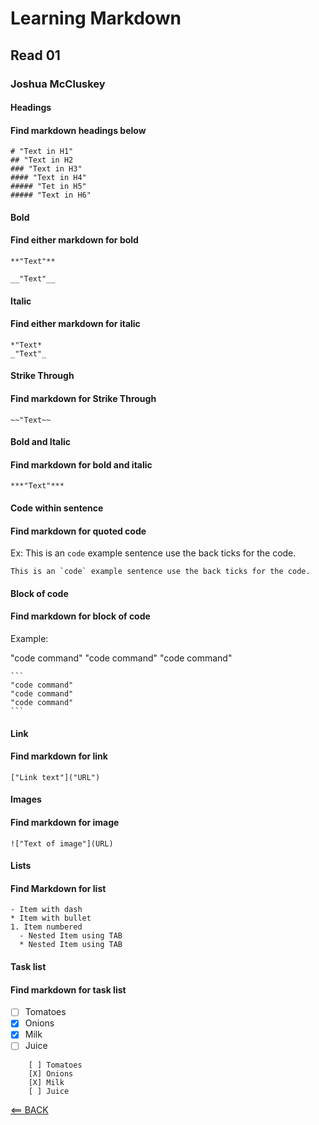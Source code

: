 # Learning Markdown

## Read 01

### Joshua McCluskey

#### Headings

#### Find markdown headings below

    # "Text in H1"
    ## "Text in H2
    ### "Text in H3"
    #### "Text in H4"
    ##### "Tet in H5"
    ##### "Text in H6"

#### Bold

#### Find either markdown for bold

    **"Text"**
       
    __"Text"__

#### Italic

#### Find either markdown for italic

    *"Text*
    _"Text"_

#### Strike Through

#### Find markdown for Strike Through

    ~~"Text~~

#### Bold and Italic

#### Find markdown for bold and italic

    ***"Text"***

#### Code within sentence

#### Find markdown for quoted code

Ex: This is an `code` example sentence use the back ticks for the code.

    This is an `code` example sentence use the back ticks for the code.

#### Block of code

#### Find markdown for block of code

Example:

"code command"
"code command"
"code command"

    ```
    "code command" 
    "code command"
    "code command"
    ```

#### Link

#### Find markdown for link

    ["Link text"]("URL")

#### Images

#### Find markdown for image

    !["Text of image"](URL)

#### Lists

#### Find Markdown for list

    - Item with dash
    * Item with bullet
    1. Item numbered
      - Nested Item using TAB
      * Nested Item using TAB

#### Task list

#### Find markdown for task list

- [ ] Tomatoes
- [X] Onions
- [X] Milk
- [ ] Juice

```
    [ ] Tomatoes
    [X] Onions
    [X] Milk
    [ ] Juice
```

[<== BACK](../README.md)
